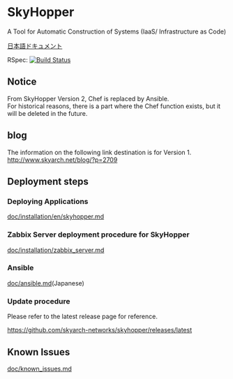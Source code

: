 # SkyHopper
A Tool for Automatic Construction of Systems (IaaS/ Infrastructure as Code)

[日本語ドキュメント](README.md)

RSpec: [![Build Status](https://travis-ci.org/skyarch-networks/skyhopper.svg?branch=master)](https://travis-ci.org/skyarch-networks/skyhopper)

## Notice
From SkyHopper Version 2, Chef is replaced by Ansible.  
For historical reasons, there is a part where the Chef function exists, but it will be deleted in the future.

## blog
The information on the following link destination is for Version 1.  
http://www.skyarch.net/blog/?p=2709

## Deployment steps

### Deploying Applications

[doc/installation/en/skyhopper.md](doc/installation/en/skyhopper.md)

### Zabbix Server deployment procedure for SkyHopper

[doc/installation/zabbix_server.md](doc/installation/en/zabbix_server.md)


### Ansible
[doc/ansible.md](doc/ansible.md)(Japanese)

### Update procedure

Please refer to the latest release page for reference.

https://github.com/skyarch-networks/skyhopper/releases/latest

## Known Issues

[doc/known_issues.md](doc/known_issues.md)

